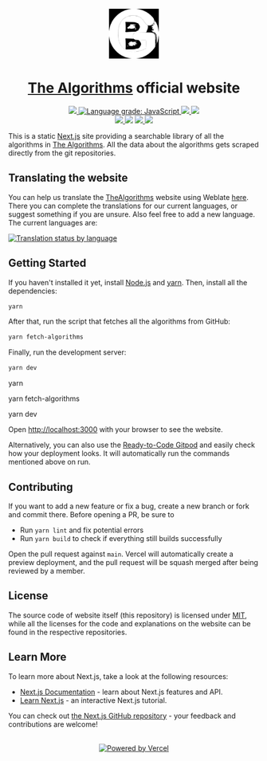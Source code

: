 <p align="center">
  <a href="https://the-algorithms.com">
    <img src="./public/logo_t.svg" height="100">
  </a>
  <h1 align="center"><a href="https://github.com/TheAlgorithms/">The Algorithms</a> official website</h1>
</p>

<p align="center">

  <a href="https://gitpod.io/#https://github.com/TheAlgorithms/website">
    <img src="https://img.shields.io/badge/Gitpod-Ready--to--Code-blue?logo=gitpod" height="20">
  </a>

  <a href="https://lgtm.com/projects/g/TheAlgorithms/website/context:javascript">
    <img alt="Language grade: JavaScript" src="https://img.shields.io/lgtm/grade/javascript/g/TheAlgorithms/website.svg?logo=lgtm&logoWidth=18"/>
  </a>

  <a href="https://github.com/TheAlgorithms/website/actions/workflows/codeql-analysis.yml">
    <img src="https://github.com/TheAlgorithms/website/actions/workflows/codeql-analysis.yml/badge.svg" height="20">
  </a>

  <a href="https://discord.gg/c7MnfGFGa6">
    <img src="https://img.shields.io/discord/808045925556682782.svg?logo=discord&colorB=7289DA" height="20">
  </a>

  <br />

  <a href="https://liberapay.com/TheAlgorithms">
    <img src="https://img.shields.io/liberapay/receives/TheAlgorithms.svg?logo=liberapay" height="20">
  </a>

  <img src="https://img.shields.io/github/repo-size/TheAlgorithms/website?color=blue" height="20">

  <a href="https://hosted.weblate.org/engage/TheAlgorithms/?utm_source=widget">
    <img src="https://hosted.weblate.org/widgets/TheAlgorithms/-/svg-badge.svg" height="20">
  </a>

  <a href="https://gitter.im/TheAlgorithms">
    <img src="https://img.shields.io/badge/Chat-Gitter-ff69b4.svg?label=Chat&logo=gitter" height="20">
  </a>
</p>

This is a static [Next.js](https://nextjs.org/) site providing a searchable library of all the algorithms in [The Algorithms](https://github.com/TheAlgorithms). All the data about the algorithms gets scraped directly from the git repositories.

## Translating the website

You can help us translate the [TheAlgorithms](https://the-algorithms.com) website using Weblate [here](https://hosted.weblate.org/engage/TheAlgorithms/?utm_source=widget). There you can complete the translations for our current languages, or suggest something if you are unsure. Also feel free to add a new language. The current languages are:

[![Translation status by language](https://hosted.weblate.org/widgets/TheAlgorithms/-/common/multi-auto.svg)](https://hosted.weblate.org/projects/TheAlgorithms/common/?utm_source=widget)

## Getting Started

If you haven't installed it yet, install [Node.js](https://nodejs.org/en/) and [yarn](https://classic.yarnpkg.com/en/docs/install#windows-stable). Then, install all the dependencies:

```bash
yarn
```

After that, run the script that fetches all the algorithms from GitHub:

```bash
yarn fetch-algorithms
```

Finally, run the development server:

```bash
yarn dev
```







yarn



yarn fetch-algorithms


yarn dev

Open [http://localhost:3000](http://localhost:3000) with your browser to see the website.

Alternatively, you can also use the [Ready-to-Code Gitpod](https://gitpod.io/#https://github.com/TheAlgorithms/website) and easily check how your deployment looks. It will automatically run the commands mentioned above on run.

## Contributing

If you want to add a new feature or fix a bug, create a new branch or fork and commit there. Before opening a PR, be sure to

- Run `yarn lint` and fix potential errors
- Run `yarn build` to check if everything still builds successfully

Open the pull request against `main`. Vercel will automatically create a preview deployment, and the pull request will be squash merged after being reviewed by a member.

## License

The source code of website itself (this repository) is licensed under [MIT](https://github.com/TheAlgorithms/website/blob/main/LICENSE), while all the licenses for the code and explanations on the website can be found in the respective repositories.

## Learn More

To learn more about Next.js, take a look at the following resources:

- [Next.js Documentation](https://nextjs.org/docs) - learn about Next.js features and API.
- [Learn Next.js](https://nextjs.org/learn) - an interactive Next.js tutorial.

You can check out [the Next.js GitHub repository](https://github.com/vercel/next.js/) - your feedback and contributions are welcome!
<br /><br />

<p align="center">
  <a href="https://vercel.com?utm_source=thealgorithms&utm_campaign=oss">
    <img src="./public/powered-by-vercel.svg" height="35px" alt="Powered by Vercel" />
  </a>
</p>
